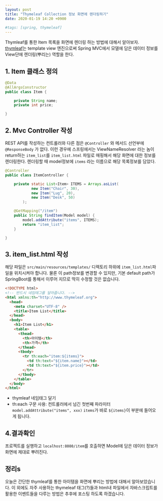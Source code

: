 ```yaml
---
layout: post
title: "Thymeleaf Collection 정보 화면에 렌더링하기"
date: 2020-01-19 14:20 +0900
 
#tags: [spring, thymeleaf]
---
```


Thymleaf를 통한 Item 목록을 화면에 렌더링 하는 방법에 대해서 알아보자.  
[thymleaf](https://en.wikipedia.org/wiki/Thymeleaf)는 template view 엔진으로써 Spring MVC에서 모델에 담은 데이터 정보를 View단에 렌더링(뿌리는) 역할을 한다.


## 1. Item 클래스 정의

```java
@Data
@AllArgsConstructor
public class Item {

    private String name;
    private int price;

}
```

## 2. Mvc Controller 작성

REST API를 작성하는 컨트롤러와 다른 점은 `@Controller` 와 메서드 선언부에 `@ResponseBody` 가 없다. 이런 경우에 스프링에서는 ViewNameResolver 라는 놈이 return하는 `item_list`를 `item_list.html` 파일로 매핑해서 해당 화면에 대한 정보를 렌더링한다. 렌더링할 때 model정보에 `items` 라는 이름으로 해당 목록정보를 담았다.

```java
@Controller
public class ItemController {

    private static List<Item> ITEMS = Arrays.asList(
            new Item("Chair", 30),
            new Item("Lug", 20),
            new Item("Desk", 50)
        );

    @GetMapping("/item")
    public String findItem(Model model) {
        model.addAttribute("items", ITEMS);
        return "item_list";
    }

}
```

## 3. item_list.html 작성

해당 파일은 `src/main/resources/templates/` 디렉토리 하위에 `item_list.html`파일을 위치시켜야 합니다.
물론 이 path정보를 변경할 수 있지만, 기본 default path가 SpringBoot를 통해서 이루어 지므로 딱히 수정할 것은 없습니다.

```html
<!DOCTYPE html>
<!-- 반드시 네임태그를 달아줍니다. -->
<html xmlns:th="http://www.thymeleaf.org">
  <head>
    <meta charset="UTF-8" />
    <title>Item List</title>
  </head>
  <body>
    <h1>Item List</h1>
    <table>
      <thead>
        <th>아이템</th>
        <th>가격</th>
      </thead>
      <tbody>
        <tr th:each="item:${items}">
          <td th:text="${item.name}"></td>
          <td th:text="${item.price}"></td>
        </tr>
      </tbody>
    </table>
  </body>
</html>
```

- thymleaf 네임태그 달기
- th:each 구문 사용: 컨트롤러에서 넘긴 첫번째 파라미터 `model.addAttribute("items", xxx)` `items`가 바로 `${items}`이 부분에 들어오게 됩니다.

## 4.결과확인

프로젝트를 실행하고 `localhost:8080/item`를 호출하면 Model에 담은 데이터 정보가 화면에 제대로 뿌려진다.

## 정리s

오늘은 간단한 thymleaf를 통한 아이템을 화면에 뿌리는 방법에 대해서 알아보았습니다. 이 외에도 자주 사용하는 thymeleaf 태그(?)들과 html내 파일에서 자바스크립트를 활용한 이벤트들을 다루는 방법은 추후에 포스팅 하도록 하겠습니다.
